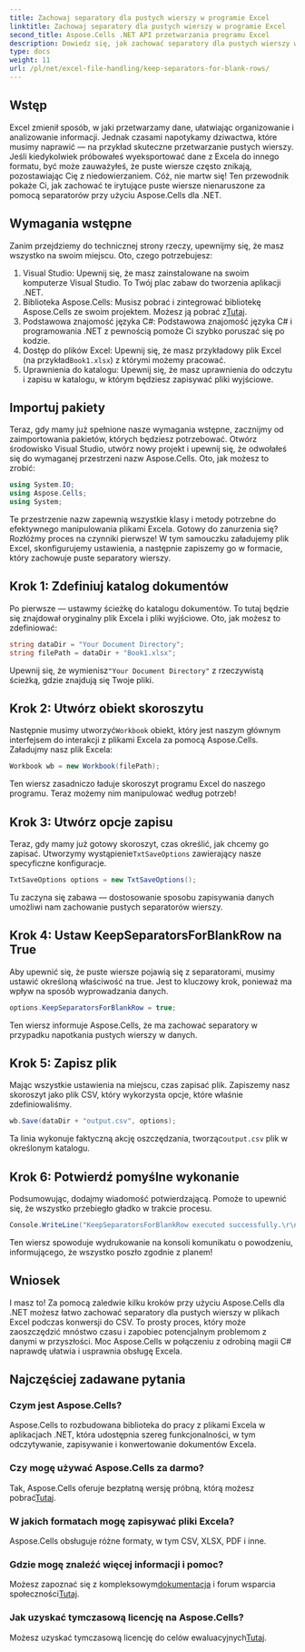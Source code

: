 ```yaml
---
title: Zachowaj separatory dla pustych wierszy w programie Excel
linktitle: Zachowaj separatory dla pustych wierszy w programie Excel
second_title: Aspose.Cells .NET API przetwarzania programu Excel
description: Dowiedz się, jak zachować separatory dla pustych wierszy w programie Excel przy użyciu Aspose.Cells dla .NET. Przewodnik krok po kroku z dołączonymi przykładami kodu.
type: docs
weight: 11
url: /pl/net/excel-file-handling/keep-separators-for-blank-rows/
---
```

## Wstęp
Excel zmienił sposób, w jaki przetwarzamy dane, ułatwiając organizowanie i analizowanie informacji. Jednak czasami napotykamy dziwactwa, które musimy naprawić — na przykład skuteczne przetwarzanie pustych wierszy. Jeśli kiedykolwiek próbowałeś wyeksportować dane z Excela do innego formatu, być może zauważyłeś, że puste wiersze często znikają, pozostawiając Cię z niedowierzaniem. Cóż, nie martw się! Ten przewodnik pokaże Ci, jak zachować te irytujące puste wiersze nienaruszone za pomocą separatorów przy użyciu Aspose.Cells dla .NET.
## Wymagania wstępne
Zanim przejdziemy do technicznej strony rzeczy, upewnijmy się, że masz wszystko na swoim miejscu. Oto, czego potrzebujesz:
1. Visual Studio: Upewnij się, że masz zainstalowane na swoim komputerze Visual Studio. To Twój plac zabaw do tworzenia aplikacji .NET.
2.  Biblioteka Aspose.Cells: Musisz pobrać i zintegrować bibliotekę Aspose.Cells ze swoim projektem. Możesz ją pobrać z[Tutaj](https://releases.aspose.com/cells/net/).
3. Podstawowa znajomość języka C#: Podstawowa znajomość języka C# i programowania .NET z pewnością pomoże Ci szybko poruszać się po kodzie.
4. Dostęp do plików Excel: Upewnij się, że masz przykładowy plik Excel (na przykład`Book1.xlsx`) z którymi możemy pracować.
5. Uprawnienia do katalogu: Upewnij się, że masz uprawnienia do odczytu i zapisu w katalogu, w którym będziesz zapisywać pliki wyjściowe.
## Importuj pakiety
Teraz, gdy mamy już spełnione nasze wymagania wstępne, zacznijmy od zaimportowania pakietów, których będziesz potrzebować. Otwórz środowisko Visual Studio, utwórz nowy projekt i upewnij się, że odwołałeś się do wymaganej przestrzeni nazw Aspose.Cells. Oto, jak możesz to zrobić:
```csharp
using System.IO;
using Aspose.Cells;
using System;
```
Te przestrzenie nazw zapewnią wszystkie klasy i metody potrzebne do efektywnego manipulowania plikami Excela.
Gotowy do zanurzenia się? Rozłóżmy proces na czynniki pierwsze! W tym samouczku załadujemy plik Excel, skonfigurujemy ustawienia, a następnie zapiszemy go w formacie, który zachowuje puste separatory wierszy.
## Krok 1: Zdefiniuj katalog dokumentów
Po pierwsze — ustawmy ścieżkę do katalogu dokumentów. To tutaj będzie się znajdował oryginalny plik Excela i pliki wyjściowe. Oto, jak możesz to zdefiniować:
```csharp
string dataDir = "Your Document Directory";
string filePath = dataDir + "Book1.xlsx";
```
Upewnij się, że wymienisz`"Your Document Directory"` z rzeczywistą ścieżką, gdzie znajdują się Twoje pliki.
## Krok 2: Utwórz obiekt skoroszytu
 Następnie musimy utworzyć`Workbook` obiekt, który jest naszym głównym interfejsem do interakcji z plikami Excela za pomocą Aspose.Cells. Załadujmy nasz plik Excela:
```csharp
Workbook wb = new Workbook(filePath);
```
Ten wiersz zasadniczo ładuje skoroszyt programu Excel do naszego programu. Teraz możemy nim manipulować według potrzeb!
## Krok 3: Utwórz opcje zapisu
 Teraz, gdy mamy już gotowy skoroszyt, czas określić, jak chcemy go zapisać. Utworzymy wystąpienie`TxtSaveOptions` zawierający nasze specyficzne konfiguracje.
```csharp
TxtSaveOptions options = new TxtSaveOptions();
```
Tu zaczyna się zabawa — dostosowanie sposobu zapisywania danych umożliwi nam zachowanie pustych separatorów wierszy.
## Krok 4: Ustaw KeepSeparatorsForBlankRow na True
Aby upewnić się, że puste wiersze pojawią się z separatorami, musimy ustawić określoną właściwość na true. Jest to kluczowy krok, ponieważ ma wpływ na sposób wyprowadzania danych.
```csharp
options.KeepSeparatorsForBlankRow = true;
```
Ten wiersz informuje Aspose.Cells, że ma zachować separatory w przypadku napotkania pustych wierszy w danych.
## Krok 5: Zapisz plik
Mając wszystkie ustawienia na miejscu, czas zapisać plik. Zapiszemy nasz skoroszyt jako plik CSV, który wykorzysta opcje, które właśnie zdefiniowaliśmy.
```csharp
wb.Save(dataDir + "output.csv", options);
```
 Ta linia wykonuje faktyczną akcję oszczędzania, tworząc`output.csv` plik w określonym katalogu.
## Krok 6: Potwierdź pomyślne wykonanie
Podsumowując, dodajmy wiadomość potwierdzającą. Pomoże to upewnić się, że wszystko przebiegło gładko w trakcie procesu. 
```csharp
Console.WriteLine("KeepSeparatorsForBlankRow executed successfully.\r\n");
```
Ten wiersz spowoduje wydrukowanie na konsoli komunikatu o powodzeniu, informującego, że wszystko poszło zgodnie z planem!
## Wniosek
I masz to! Za pomocą zaledwie kilku kroków przy użyciu Aspose.Cells dla .NET możesz łatwo zachować separatory dla pustych wierszy w plikach Excel podczas konwersji do CSV. To prosty proces, który może zaoszczędzić mnóstwo czasu i zapobiec potencjalnym problemom z danymi w przyszłości. Moc Aspose.Cells w połączeniu z odrobiną magii C# naprawdę ułatwia i usprawnia obsługę Excela.
## Najczęściej zadawane pytania
### Czym jest Aspose.Cells?
Aspose.Cells to rozbudowana biblioteka do pracy z plikami Excela w aplikacjach .NET, która udostępnia szereg funkcjonalności, w tym odczytywanie, zapisywanie i konwertowanie dokumentów Excela.
### Czy mogę używać Aspose.Cells za darmo?
 Tak, Aspose.Cells oferuje bezpłatną wersję próbną, którą możesz pobrać[Tutaj](https://releases.aspose.com/).
### W jakich formatach mogę zapisywać pliki Excela?
Aspose.Cells obsługuje różne formaty, w tym CSV, XLSX, PDF i inne.
### Gdzie mogę znaleźć więcej informacji i pomoc?
 Możesz zapoznać się z kompleksowym[dokumentacja](https://reference.aspose.com/cells/net/) i forum wsparcia społeczności[Tutaj](https://forum.aspose.com/c/cells/9).
### Jak uzyskać tymczasową licencję na Aspose.Cells?
 Możesz uzyskać tymczasową licencję do celów ewaluacyjnych[Tutaj](https://purchase.aspose.com/temporary-license/).